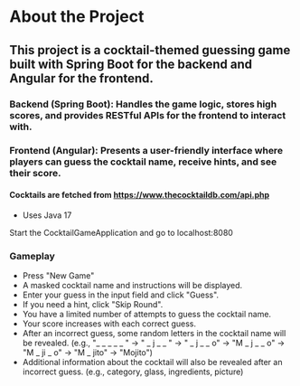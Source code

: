 # About the Project
## This project is a cocktail-themed guessing game built with Spring Boot for the backend and Angular for the frontend.

### Backend (Spring Boot): Handles the game logic, stores high scores, and provides RESTful APIs for the frontend to interact with.
### Frontend (Angular): Presents a user-friendly interface where players can guess the cocktail name, receive hints, and see their score.

#### Cocktails are fetched from https://www.thecocktaildb.com/api.php

- Uses Java 17

Start the CocktailGameApplication and go to localhost:8080

### Gameplay
- Press "New Game"
- A masked cocktail name and instructions will be displayed.
- Enter your guess in the input field and click "Guess".
- If you need a hint, click "Skip Round".
- You have a limited number of attempts to guess the cocktail name.
- Your score increases with each correct guess.
- After an incorrect guess, some random letters in the cocktail name will be revealed. (e.g., "_ _ _ _ _ " -> " _ j _ _ " -> " _ j _ _ o" -> "M _ j _ _ o" -> "M _ ji _ o" -> "M _ jito" -> "Mojito")
- Additional information about the cocktail will also be revealed after an incorrect guess. (e.g., category, glass, ingredients, picture)

